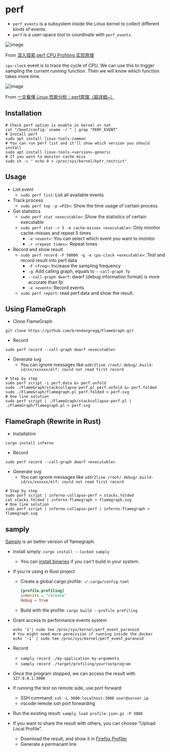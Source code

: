# perf

* `perf_events` is a subsystem inside the Linux kernel to collect different kinds of events.
* `perf` is a user-space tool to coordinate with `perf_events`.

![image](https://github.com/user-attachments/assets/9e8f14d7-b7a4-4107-af70-f40b0a91de02)

From [深入探索 perf CPU Profiling 实现原理](https://mazhen.tech/p/%E6%B7%B1%E5%85%A5%E6%8E%A2%E7%B4%A2-perf-cpu-profiling-%E5%AE%9E%E7%8E%B0%E5%8E%9F%E7%90%86/)

`cpu-clock` event is to trace the cycle of CPU.
We can use this to trigger sampling the current running function.
Then we will know which function takes more time.

![image](https://github.com/user-attachments/assets/5524ec46-b39d-4f16-8e1a-99d189a55150)

From [一文看懂 Linux 性能分析｜perf原理（超详细~）](https://zhuanlan.zhihu.com/p/573633261)

## Installation

```shell
# Check perf option is enable in kernel or not
cat "/boot/config-`uname -r`" | grep "PERF_EVENT"
# Install perf
sudo apt install linux-tools-common
# You can run perf list and it'll show which version you should install
sudo apt install linux-tools-<version>-generic
# If you want to monitor cache miss
sudo sh -c " echo 0 > /proc/sys/kernel/kptr_restrict"
```

## Usage

* List event
  * `sudo perf list`: List all available events
* Track process
  * `sudo perf top -p <PID>`: Show the time usage of certain process
* Get statistics
  * `sudo perf stat <executable>`: Show the statistics of certain executable
  * `sudo perf stat -r 5 -e cache-misses <executable>`: Only monitor cache-misses and repeat 5 times
    * `-e <event>`: You can select which event you want to monitor
    * `-r <repeat times>`: Repeat times
* Record and show result
  * `sudo perf record -F 50000 -g -e cpu-clock <executable>`: Test and record result into perf.data
    * `-F <freq>`: Increase the sampling frequency
    * `-g`: Add calling graph, equals to `--call-graph fp`
    * `--call-graph dwarf`: dwarf (debug information format) is more accurate than fp
    * `-e <event>`: Record events
  * `sudo perf report`: read perf.data and show the result.

## Using FlameGraph

* Clone FlameGraph

```shell
git clone https://github.com/brendangregg/FlameGraph.git
```

* Record

```shell
sudo perf record --call-graph dwarf <executable>
```

* Generate svg
  * You can ignore messages like `addr2line /root/.debug/.build-id/xx/xxxxxx/elf: could not read first record`

```shell
# Step by step
sudo perf script -i perf.data &> perf.unfold
sudo ./FlameGraph/stackcollapse-perf.pl perf.unfold &> perf.folded
sudo ./FlameGraph/flamegraph.pl perf.folded > perf.svg
# One line solution
sudo perf script | ./FlameGraph/stackcollapse-perf.pl | ./FlameGraph/flamegraph.pl > perf.svg
```

## FlameGraph (Rewrite in Rust)

* Installation

```shell
cargo install inferno
```

* Record

```shell
sudo perf record --call-graph dwarf <executable>
```

* Generate svg
  * You can ignore messages like `addr2line /root/.debug/.build-id/xx/xxxxxx/elf: could not read first record`

```shell
# Step by step
sudo perf script | inferno-collapse-perf > stacks.folded
cat stacks.folded | inferno-flamegraph > flamegraph.svg
# One line solution
sudo perf script | inferno-collapse-perf | inferno-flamegraph > flamegraph.svg
```

## samply

[Samply](https://github.com/mstange/samply) is an better version of flamegraph.

* Install simply: `cargo install --locked samply`
  * You can [install binaries](https://github.com/mstange/samply?tab=readme-ov-file#install-prebuilt-binaries-via-shell-script) if you can't build in your system.
* If you're using in Rust project
  * Create a global cargo profile: `~/.cargo/config.toml`

    ```toml
    [profile.profiling]
    inherits = "release"
    debug = true
    ```

  * Build with the profile: `cargo build --profile profiling`
* Grant access to performance events system

  ```shell
  echo '1'| sudo tee /proc/sys/kernel/perf_event_paranoid
  # You might need more permission if running inside the docker
  echo '-1' | sudo tee /proc/sys/kernel/perf_event_paranoid
  ```

* Record
  * `samply record ./my-application my-arguments`
  * `samply record ./target/profiling/yourrustprogram`
* Once the program stopped, we can access the result with `127.0.0.1:3000`
* If running the test on remote side, use port forward:
  * SSH command: `ssh -L 3000:localhost:3000 user@server.ip`
  * vscode remote ssh port forwarding
* Run the existing result: `samply load profile.json.gz -P 3000`
* If you want to share the result with others, you can choose "Upload Local Profile".
  * Download the result, and show it in [Firefox Profiler](https://profiler.firefox.com)
  * Generate a permanant link
